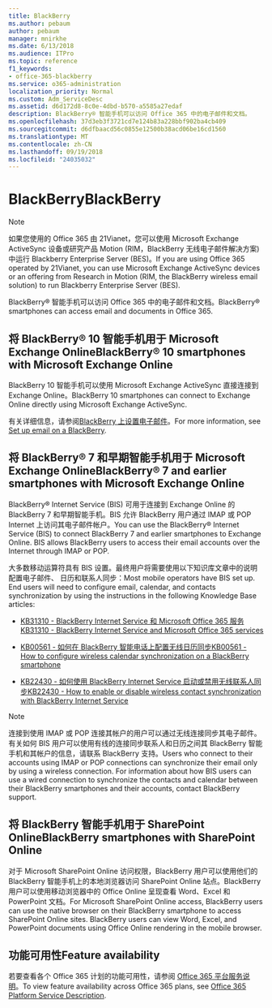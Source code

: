 ```yaml
---
title: BlackBerry
ms.author: pebaum
author: pebaum
manager: mnirkhe
ms.date: 6/13/2018
ms.audience: ITPro
ms.topic: reference
f1_keywords:
- office-365-blackberry
ms.service: o365-administration
localization_priority: Normal
ms.custom: Adm_ServiceDesc
ms.assetid: d6d172d8-8c0e-4dbd-b570-a5585a27edaf
description: BlackBerry® 智能手机可以访问 Office 365 中的电子邮件和文档。
ms.openlocfilehash: 37d3eb3f3721cd7e124b83a228bbf902ba4cb409
ms.sourcegitcommit: d6dfbaacd56c0855e12500b38acd06be16cd1560
ms.translationtype: MT
ms.contentlocale: zh-CN
ms.lasthandoff: 09/19/2018
ms.locfileid: "24035032"
---
```

# <a name="blackberry"></a><span data-ttu-id="95d7d-103">BlackBerry</span><span class="sxs-lookup"><span data-stu-id="95d7d-103">BlackBerry</span></span>

> [!NOTE]
> <span data-ttu-id="95d7d-104">如果您使用的 Office 365 由 21Vianet，您可以使用 Microsoft Exchange ActiveSync 设备或研究产品 Motion (RIM，BlackBerry 无线电子邮件解决方案) 中运行 Blackberry Enterprise Server (BES)。</span><span class="sxs-lookup"><span data-stu-id="95d7d-104">If you are using Office 365 operated by 21Vianet, you can use Microsoft Exchange ActiveSync devices or an offering from Research in Motion (RIM, the BlackBerry wireless email solution) to run Blackberry Enterprise Server (BES).</span></span> 
  
<span data-ttu-id="95d7d-105">BlackBerry® 智能手机可以访问 Office 365 中的电子邮件和文档。</span><span class="sxs-lookup"><span data-stu-id="95d7d-105">BlackBerry® smartphones can access email and documents in Office 365.</span></span>
  
## <a name="blackberry-10-smartphones-with-microsoft-exchange-online"></a><span data-ttu-id="95d7d-106">将 BlackBerry® 10 智能手机用于 Microsoft Exchange Online</span><span class="sxs-lookup"><span data-stu-id="95d7d-106">BlackBerry® 10 smartphones with Microsoft Exchange Online</span></span>

<span data-ttu-id="95d7d-107">BlackBerry 10 智能手机可以使用 Microsoft Exchange ActiveSync 直接连接到 Exchange Online。</span><span class="sxs-lookup"><span data-stu-id="95d7d-107">BlackBerry 10 smartphones can connect to Exchange Online directly using Microsoft Exchange ActiveSync.</span></span>
  
<span data-ttu-id="95d7d-108">有关详细信息，请参阅[BlackBerry 上设置电子邮件](https://go.microsoft.com/fwlink/?linkid=863394)。</span><span class="sxs-lookup"><span data-stu-id="95d7d-108">For more information, see [Set up email on a BlackBerry](https://go.microsoft.com/fwlink/?linkid=863394).</span></span>
  
## <a name="blackberry-7-and-earlier-smartphones-with-microsoft-exchange-online"></a><span data-ttu-id="95d7d-109">将 BlackBerry® 7 和早期智能手机用于 Microsoft Exchange Online</span><span class="sxs-lookup"><span data-stu-id="95d7d-109">BlackBerry® 7 and earlier smartphones with Microsoft Exchange Online</span></span>

<span data-ttu-id="95d7d-p101">BlackBerry® Internet Service (BIS) 可用于连接到 Exchange Online 的 BlackBerry 7 和早期智能手机。BIS 允许 BlackBerry 用户通过 IMAP 或 POP Internet 上访问其电子邮件帐户。</span><span class="sxs-lookup"><span data-stu-id="95d7d-p101">You can use the BlackBerry® Internet Service (BIS) to connect BlackBerry 7 and earlier smartphones to Exchange Online. BIS allows BlackBerry users to access their email accounts over the Internet through IMAP or POP.</span></span>
  
<span data-ttu-id="95d7d-p102">大多数移动运算符具有 BIS 设置。最终用户将需要使用以下知识库文章中的说明配置电子邮件、 日历和联系人同步：</span><span class="sxs-lookup"><span data-stu-id="95d7d-p102">Most mobile operators have BIS set up. End users will need to configure email, calendar, and contacts synchronization by using the instructions in the following Knowledge Base articles:</span></span>
  
- [<span data-ttu-id="95d7d-114">KB31310 - BlackBerry Internet Service 和 Microsoft Office 365 服务</span><span class="sxs-lookup"><span data-stu-id="95d7d-114">KB31310 - BlackBerry Internet Service and Microsoft Office 365 services</span></span>](http://go.microsoft.com/fwlink/?LinkID=826158&amp;clcid=0x409)
    
- [<span data-ttu-id="95d7d-115">KB00561 - 如何在 BlackBerry 智能电话上配置无线日历同步</span><span class="sxs-lookup"><span data-stu-id="95d7d-115">KB00561 - How to configure wireless calendar synchronization on a BlackBerry smartphone</span></span>](http://go.microsoft.com/fwlink/?LinkID=826160&amp;clcid=0x409)
    
- [<span data-ttu-id="95d7d-116">KB22430 - 如何使用 BlackBerry Internet Service 启动或禁用无线联系人同步</span><span class="sxs-lookup"><span data-stu-id="95d7d-116">KB22430 - How to enable or disable wireless contact synchronization with BlackBerry Internet Service</span></span>](http://go.microsoft.com/fwlink/?LinkID=826161&amp;clcid=0x409)
    
> [!NOTE]
> <span data-ttu-id="95d7d-p103">连接到使用 IMAP 或 POP 连接其帐户的用户可以通过无线连接同步其电子邮件。有关如何 BIS 用户可以使用有线的连接同步联系人和日历之间其 BlackBerry 智能手机和其帐户的信息，请联系 BlackBerry 支持。</span><span class="sxs-lookup"><span data-stu-id="95d7d-p103">Users who connect to their accounts using IMAP or POP connections can synchronize their email only by using a wireless connection. For information about how BIS users can use a wired connection to synchronize the contacts and calendar between their BlackBerry smartphones and their accounts, contact BlackBerry support.</span></span> 
  
## <a name="blackberry-smartphones-with-sharepoint-online"></a><span data-ttu-id="95d7d-119">将 BlackBerry 智能手机用于 SharePoint Online</span><span class="sxs-lookup"><span data-stu-id="95d7d-119">BlackBerry smartphones with SharePoint Online</span></span>

<span data-ttu-id="95d7d-p104">对于 Microsoft SharePoint Online 访问权限，BlackBerry 用户可以使用他们的 BlackBerry 智能手机上的本地浏览器访问 SharePoint Online 站点。BlackBerry 用户可以使用移动浏览器中的 Office Online 呈现查看 Word、Excel 和 PowerPoint 文档。</span><span class="sxs-lookup"><span data-stu-id="95d7d-p104">For Microsoft SharePoint Online access, BlackBerry users can use the native browser on their BlackBerry smartphone to access SharePoint Online sites. BlackBerry users can view Word, Excel, and PowerPoint documents using Office Online rendering in the mobile browser.</span></span>
  
## <a name="feature-availability"></a><span data-ttu-id="95d7d-122">功能可用性</span><span class="sxs-lookup"><span data-stu-id="95d7d-122">Feature availability</span></span>

<span data-ttu-id="95d7d-123">若要查看各个 Office 365 计划的功能可用性，请参阅 [Office 365 平台服务说明](https://technet.microsoft.com/en-us/library/office-365-platform-service-description.aspx)。</span><span class="sxs-lookup"><span data-stu-id="95d7d-123">To view feature availability across Office 365 plans, see [Office 365 Platform Service Description](https://technet.microsoft.com/en-us/library/office-365-platform-service-description.aspx).</span></span>
  

